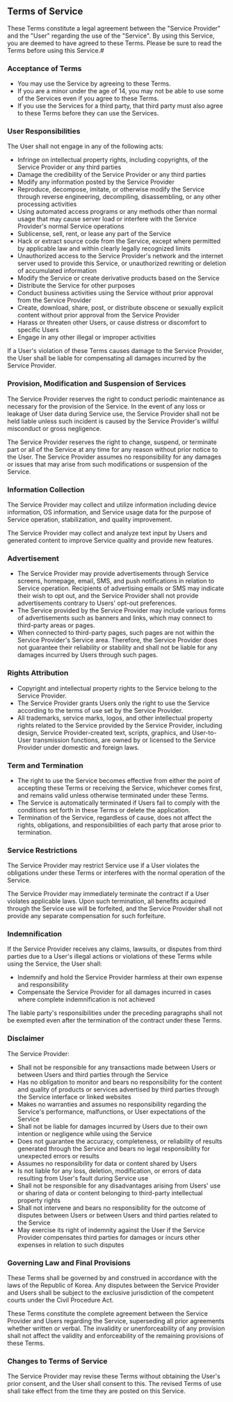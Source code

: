 ## **Terms of Service**

These Terms constitute a legal agreement between the "Service Provider" and the "User" regarding the use of the "Service". By using this Service, you are deemed to have agreed to these Terms. Please be sure to read the Terms before using this Service.#

### **Acceptance of Terms**

- You may use the Service by agreeing to these Terms.
- If you are a minor under the age of 14, you may not be able to use some of the Services even if you agree to these Terms.
- If you use the Services for a third party, that third party must also agree to these Terms before they can use the Services.

### **User Responsibilities**

The User shall not engage in any of the following acts:

- Infringe on intellectual property rights, including copyrights, of the Service Provider or any third parties
- Damage the credibility of the Service Provider or any third parties
- Modify any information posted by the Service Provider
- Reproduce, decompose, imitate, or otherwise modify the Service through reverse engineering, decompiling, disassembling, or any other processing activities
- Using automated access programs or any methods other than normal usage that may cause server load or interfere with the Service Provider's normal Service operations
- Sublicense, sell, rent, or lease any part of the Service
- Hack or extract source code from the Service, except where permitted by applicable law and within clearly legally recognized limits
- Unauthorized access to the Service Provider's network and the internet server used to provide this Service, or unauthorized rewriting or deletion of accumulated information
- Modify the Service or create derivative products based on the Service
- Distribute the Service for other purposes
- Conduct business activities using the Service without prior approval from the Service Provider
- Create, download, share, post, or distribute obscene or sexually explicit content without prior approval from the Service Provider
- Harass or threaten other Users, or cause distress or discomfort to specific Users
- Engage in any other illegal or improper activities

If a User's violation of these Terms causes damage to the Service Provider, the User shall be liable for compensating all damages incurred by the Service Provider.

### **Provision, Modification and Suspension of Services**

The Service Provider reserves the right to conduct periodic maintenance as necessary for the provision of the Service. In the event of any loss or leakage of User data during Service use, the Service Provider shall not be held liable unless such incident is caused by the Service Provider's willful misconduct or gross negligence.

The Service Provider reserves the right to change, suspend, or terminate part or all of the Service at any time for any reason without prior notice to the User. The Service Provider assumes no responsibility for any damages or issues that may arise from such modifications or suspension of the Service.

### **Information Collection**

The Service Provider may collect and utilize information including device information, OS information, and Service usage data for the purpose of Service operation, stabilization, and quality improvement.

The Service Provider may collect and analyze text input by Users and generated content to improve Service quality and provide new features.

### **Advertisement**

- The Service Provider may provide advertisements through Service screens, homepage, email, SMS, and push notifications in relation to Service operation. Recipients of advertising emails or SMS may indicate their wish to opt out, and the Service Provider shall not provide advertisements contrary to Users' opt-out preferences.
- The Service provided by the Service Provider may include various forms of advertisements such as banners and links, which may connect to third-party areas or pages.
- When connected to third-party pages, such pages are not within the Service Provider's Service area. Therefore, the Service Provider does not guarantee their reliability or stability and shall not be liable for any damages incurred by Users through such pages.

### **Rights Attribution**

- Copyright and intellectual property rights to the Service belong to the Service Provider.
- The Service Provider grants Users only the right to use the Service according to the terms of use set by the Service Provider.
- All trademarks, service marks, logos, and other intellectual property rights related to the Service provided by the Service Provider, including design, Service Provider-created text, scripts, graphics, and User-to-User transmission functions, are owned by or licensed to the Service Provider under domestic and foreign laws.

### **Term and Termination**

- The right to use the Service becomes effective from either the point of accepting these Terms or receiving the Service, whichever comes first, and remains valid unless otherwise terminated under these Terms.
- The Service is automatically terminated if Users fail to comply with the conditions set forth in these Terms or delete the application.
- Termination of the Service, regardless of cause, does not affect the rights, obligations, and responsibilities of each party that arose prior to termination.

### **Service Restrictions**

The Service Provider may restrict Service use if a User violates the obligations under these Terms or interferes with the normal operation of the Service.

The Service Provider may immediately terminate the contract if a User violates applicable laws. Upon such termination, all benefits acquired through the Service use will be forfeited, and the Service Provider shall not provide any separate compensation for such forfeiture.

### **Indemnification**

If the Service Provider receives any claims, lawsuits, or disputes from third parties due to a User's illegal actions or violations of these Terms while using the Service, the User shall:

- Indemnify and hold the Service Provider harmless at their own expense and responsibility
- Compensate the Service Provider for all damages incurred in cases where complete indemnification is not achieved

The liable party's responsibilities under the preceding paragraphs shall not be exempted even after the termination of the contract under these Terms.

### **Disclaimer**

The Service Provider:

- Shall not be responsible for any transactions made between Users or between Users and third parties through the Service
- Has no obligation to monitor and bears no responsibility for the content and quality of products or services advertised by third parties through the Service interface or linked websites
- Makes no warranties and assumes no responsibility regarding the Service's performance, malfunctions, or User expectations of the Service
- Shall not be liable for damages incurred by Users due to their own intention or negligence while using the Service
- Does not guarantee the accuracy, completeness, or reliability of results generated through the Service and bears no legal responsibility for unexpected errors or results
- Assumes no responsibility for data or content shared by Users
- Is not liable for any loss, deletion, modification, or errors of data resulting from User's fault during Service use
- Shall not be responsible for any disadvantages arising from Users' use or sharing of data or content belonging to third-party intellectual property rights
- Shall not intervene and bears no responsibility for the outcome of disputes between Users or between Users and third parties related to the Service
- May exercise its right of indemnity against the User if the Service Provider compensates third parties for damages or incurs other expenses in relation to such disputes

### **Governing Law and Final Provisions**

These Terms shall be governed by and construed in accordance with the laws of the Republic of Korea. Any disputes between the Service Provider and Users shall be subject to the exclusive jurisdiction of the competent courts under the Civil Procedure Act.

These Terms constitute the complete agreement between the Service Provider and Users regarding the Service, superseding all prior agreements whether written or verbal. The invalidity or unenforceability of any provision shall not affect the validity and enforceability of the remaining provisions of these Terms.

### **Changes to Terms of Service**

The Service Provider may revise these Terms without obtaining the User's prior consent, and the User shall consent to this. The revised Terms of use shall take effect from the time they are posted on this Service.